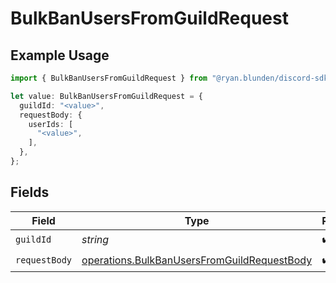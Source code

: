 # BulkBanUsersFromGuildRequest

## Example Usage

```typescript
import { BulkBanUsersFromGuildRequest } from "@ryan.blunden/discord-sdk/models/operations";

let value: BulkBanUsersFromGuildRequest = {
  guildId: "<value>",
  requestBody: {
    userIds: [
      "<value>",
    ],
  },
};
```

## Fields

| Field                                                                                                      | Type                                                                                                       | Required                                                                                                   | Description                                                                                                |
| ---------------------------------------------------------------------------------------------------------- | ---------------------------------------------------------------------------------------------------------- | ---------------------------------------------------------------------------------------------------------- | ---------------------------------------------------------------------------------------------------------- |
| `guildId`                                                                                                  | *string*                                                                                                   | :heavy_check_mark:                                                                                         | N/A                                                                                                        |
| `requestBody`                                                                                              | [operations.BulkBanUsersFromGuildRequestBody](../../models/operations/bulkbanusersfromguildrequestbody.md) | :heavy_check_mark:                                                                                         | N/A                                                                                                        |